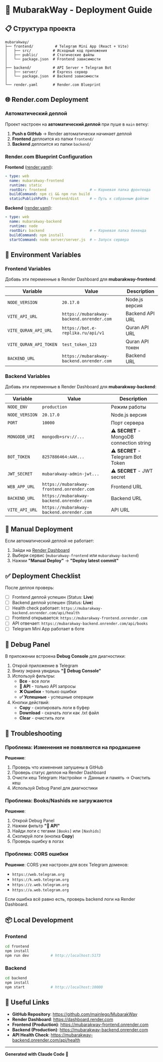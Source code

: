 # 🚀 MubarakWay - Deployment Guide

## 📋 Структура проекта

```
mubarakway/
├── frontend/          # Telegram Mini App (React + Vite)
│   ├── src/          # Исходный код приложения
│   ├── public/       # Статические файлы
│   └── package.json  # Frontend зависимости
│
├── backend/          # API Server + Telegram Bot
│   ├── server/       # Express сервер
│   └── package.json  # Backend зависимости
│
└── render.yaml       # Render.com Blueprint
```

## 🌐 Render.com Deployment

### Автоматический деплой

Проект настроен на **автоматический деплой** при пуше в `main` ветку:

1. **Push в GitHub** → Render автоматически начинает деплой
2. **Frontend** деплоится из папки `frontend/`
3. **Backend** деплоится из папки `backend/`

### Render.com Blueprint Configuration

**Frontend** ([render.yaml](render.yaml:3-36)):
```yaml
- type: web
  name: mubarakway-frontend
  runtime: static
  rootDir: frontend                    # ← Корневая папка фронтенда
  buildCommand: npm ci && npm run build
  staticPublishPath: frontend/dist     # ← Путь к собранным файлам
```

**Backend** ([render.yaml](render.yaml:38-66)):
```yaml
- type: web
  name: mubarakway-backend
  runtime: node
  rootDir: backend                     # ← Корневая папка бекенда
  buildCommand: npm install
  startCommand: node server/server.js  # ← Запуск сервера
```

## 🔐 Environment Variables

### Frontend Variables

Добавь эти переменные в Render Dashboard для **mubarakway-frontend**:

| Variable | Value | Description |
|----------|-------|-------------|
| `NODE_VERSION` | `20.17.0` | Node.js версия |
| `VITE_API_URL` | `https://mubarakway-backend.onrender.com` | Backend API URL |
| `VITE_QURAN_API_URL` | `https://bot.e-replika.ru/api/v1` | Quran API URL |
| `VITE_QURAN_API_TOKEN` | `test_token_123` | Quran API токен |
| `BACKEND_URL` | `https://mubarakway-backend.onrender.com` | Backend URL |

### Backend Variables

Добавь эти переменные в Render Dashboard для **mubarakway-backend**:

| Variable | Value | Description |
|----------|-------|-------------|
| `NODE_ENV` | `production` | Режим работы |
| `NODE_VERSION` | `20.17.0` | Node.js версия |
| `PORT` | `10000` | Порт сервера |
| `MONGODB_URI` | `mongodb+srv://...` | ⚠️ **SECRET** - MongoDB connection string |
| `BOT_TOKEN` | `8257886464:AAH...` | ⚠️ **SECRET** - Telegram Bot Token |
| `JWT_SECRET` | `mubarakway-admin-jwt...` | ⚠️ **SECRET** - JWT secret |
| `WEB_APP_URL` | `https://mubarakway-frontend.onrender.com` | Frontend URL |
| `BACKEND_URL` | `https://mubarakway-backend.onrender.com` | Backend URL |
| `VITE_API_URL` | `https://mubarakway-backend.onrender.com` | API URL |

## 🔄 Manual Deployment

Если автоматический деплой не работает:

1. Зайди на [Render Dashboard](https://dashboard.render.com)
2. Выбери сервис (`mubarakway-frontend` или `mubarakway-backend`)
3. Нажми **"Manual Deploy"** → **"Deploy latest commit"**

## ✅ Deployment Checklist

После деплоя проверь:

- [ ] Frontend деплой успешен (Status: **Live**)
- [ ] Backend деплой успешен (Status: **Live**)
- [ ] Health check работает: `https://mubarakway-backend.onrender.com/api/health`
- [ ] Frontend открывается: `https://mubarakway-frontend.onrender.com`
- [ ] API отвечает: `https://mubarakway-backend.onrender.com/api/books`
- [ ] Telegram Mini App работает в боте

## 🐛 Debug Panel

В приложении встроена **Debug Console** для диагностики:

1. Открой приложение в Telegram
2. Внизу экрана увидишь **"🐛 Debug Console"**
3. Используй фильтры:
   - **Все** - все логи
   - **📡 API** - только API запросы
   - **❌ Ошибки** - только ошибки
   - **✅ Успешные** - успешные операции
4. Кнопки действий:
   - **Copy** - скопировать логи в буфер
   - **Download** - скачать логи как .txt файл
   - **Clear** - очистить логи

## 🔧 Troubleshooting

### Проблема: Изменения не появляются на продакшене

**Решение**:
1. Проверь что изменения запушены в GitHub
2. Проверь статус деплоя на Render Dashboard
3. Очисти кеш Telegram: Настройки → Данные и память → Очистить кеш
4. Используй Debug Panel для диагностики

### Проблема: Books/Nashids не загружаются

**Решение**:
1. Открой Debug Panel
2. Нажми фильтр **"📡 API"**
3. Найди логи с тегами `[Books]` или `[Nashids]`
4. Скопируй логи (кнопка **Copy**)
5. Проверь ошибку в логах

### Проблема: CORS ошибки

**Решение**: CORS уже настроен для всех Telegram доменов:
- `https://web.telegram.org`
- `https://k.web.telegram.org`
- `https://z.web.telegram.org`
- `https://a.web.telegram.org`

Если ошибка всё равно есть, проверь backend логи на Render Dashboard.

## 📦 Local Development

### Frontend
```bash
cd frontend
npm install
npm run dev          # http://localhost:5173
```

### Backend
```bash
cd backend
npm install
npm start            # http://localhost:10000
```

## 🔗 Useful Links

- **GitHub Repository**: https://github.com/mainlego/MubarakWay
- **Render Dashboard**: https://dashboard.render.com
- **Frontend (Production)**: https://mubarakway-frontend.onrender.com
- **Backend (Production)**: https://mubarakway-backend.onrender.com
- **API Health Check**: https://mubarakway-backend.onrender.com/api/health

---

**Generated with Claude Code** 🤖
